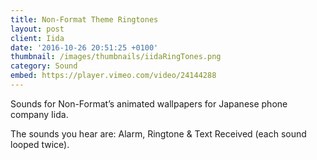 ```yaml
---
title: Non-Format Theme Ringtones
layout: post
client: Iida
date: '2016-10-26 20:51:25 +0100'
thumbnail: /images/thumbnails/iidaRingTones.png
category: Sound
embed: https://player.vimeo.com/video/24144288
---
```

Sounds for Non-Format’s animated wallpapers for Japanese phone company Iida.

The sounds you hear are:
Alarm, Ringtone & Text Received
(each sound looped twice).
